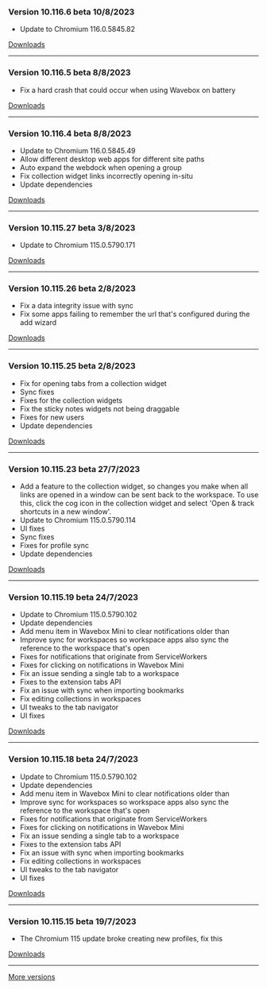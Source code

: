 <h3>Version 10.116.6 beta <span class="date">10/8/2023</span></h3>
<ul>
  <li>Update to Chromium 116.0.5845.82</li>
</ul>

[Downloads](https://wavebox.io/download/release/10.116.6.3)

---

<h3>Version 10.116.5 beta <span class="date">8/8/2023</span></h3>
<ul>
  <li>Fix a hard crash that could occur when using Wavebox on battery</li>
</ul>

[Downloads](https://wavebox.io/download/release/10.116.5.3)

---

<h3>Version 10.116.4 beta <span class="date">8/8/2023</span></h3>
<ul>
  <li>Update to Chromium 116.0.5845.49</li>
  <li>Allow different desktop web apps for different site paths</li>
  <li>Auto expand the webdock when opening a group</li>
  <li>Fix collection widget links incorrectly opening in-situ</li>
  <li>Update dependencies</li>
</ul>

[Downloads](https://wavebox.io/download/release/10.116.4.3)

---

<h3>Version 10.115.27 beta <span class="date">3/8/2023</span></h3>
<ul>
  <li>Update to Chromium 115.0.5790.171</li>
</ul>

[Downloads](https://wavebox.io/download/release/10.115.27.3)

---

<h3>Version 10.115.26 beta <span class="date">2/8/2023</span></h3>
<ul>
  <li>Fix a data integrity issue with sync</li>
  <li>Fix some apps failing to remember the url that's configured during the add wizard</li>
</ul>

[Downloads](https://wavebox.io/download/release/10.115.26.3)

---

<h3>Version 10.115.25 beta <span class="date">2/8/2023</span></h3>
<ul>
  <li>Fix for opening tabs from a collection widget</li>
  <li>Sync fixes</li>
  <li>Fixes for the collection widgets</li>
  <li>Fix the sticky notes widgets not being draggable</li>
  <li>Fixes for new users</li>
  <li>Update dependencies</li>
</ul>

[Downloads](https://wavebox.io/download/release/10.115.25.3)

---

<h3>Version 10.115.23 beta <span class="date">27/7/2023</span></h3>
<ul>
  <li>
    Add a feature to the collection widget, so changes you make when all links are opened in a window
    can be sent back to the workspace. To use this, click the cog icon in the collection widget and
    select 'Open & track shortcuts in a new window'.
  </li>
  <li>Update to Chromium 115.0.5790.114</li>
  <li>UI fixes</li>
  <li>Sync fixes</li>
  <li>Fixes for profile sync</li>
  <li>Update dependencies</li>
</ul>

[Downloads](https://wavebox.io/download/release/10.115.23.3)

---

<h3>Version 10.115.19 beta <span class="date">24/7/2023</span></h3>
<ul>
  <li>Update to Chromium 115.0.5790.102</li>
  <li>Update dependencies</li>
  <li>Add menu item in Wavebox Mini to clear notifications older than</li>
  <li>Improve sync for workspaces so workspace apps also sync the reference to the workspace that's open</li>
  <li>Fixes for notifications that originate from ServiceWorkers</li>
  <li>Fixes for clicking on notifications in Wavebox Mini</li>
  <li>Fix an issue sending a single tab to a workspace</li>
  <li>Fixes to the extension tabs API</li>
  <li>Fix an issue with sync when importing bookmarks</li>
  <li>Fix editing collections in workspaces</li>
  <li>UI tweaks to the tab navigator</li>
  <li>UI fixes</li>
</ul>

[Downloads](https://wavebox.io/download/release/10.115.19.3)

---

<h3>Version 10.115.18 beta <span class="date">24/7/2023</span></h3>
<ul>
  <li>Update to Chromium 115.0.5790.102</li>
  <li>Update dependencies</li>
  <li>Add menu item in Wavebox Mini to clear notifications older than</li>
  <li>Improve sync for workspaces so workspace apps also sync the reference to the workspace that's open</li>
  <li>Fixes for notifications that originate from ServiceWorkers</li>
  <li>Fixes for clicking on notifications in Wavebox Mini</li>
  <li>Fix an issue sending a single tab to a workspace</li>
  <li>Fixes to the extension tabs API</li>
  <li>Fix an issue with sync when importing bookmarks</li>
  <li>Fix editing collections in workspaces</li>
  <li>UI tweaks to the tab navigator</li>
  <li>UI fixes</li>
</ul>

[Downloads](https://wavebox.io/download/release/10.115.18.3)

---

<h3>Version 10.115.15 beta <span class="date">19/7/2023</span></h3>
<ul>
  <li>The Chromium 115 update broke creating new profiles, fix this</li>
</ul>

[Downloads](https://wavebox.io/download/release/10.115.15.3)

---
[More versions](https://wavebox.io/changelog/beta/)